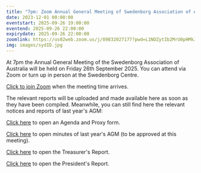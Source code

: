```yaml
---
title: "7pm: Zoom Annual General Meeting of Swedenborg Association of Australia"
date: 2023-12-01 00:00:00
eventstart: 2025-09-26 19:00:00
eventend: 2025-09-26 22:00:00
expirydate: 2025-09-26 22:00:00
zoomlink: https://us02web.zoom.us/j/89832027177?pwd=L1NDZytIb2MrU0pHMkJ4SVJBdG5EQT09
img: images/sydID.jpg
---
```


At 7pm the Annual General Meeting of the Swedenborg Association of Australia will be held on Friday 26th September 2025. You can attend via Zoom or turn up in person at the Swedenborg Centre.

[Click to join Zoom](https://us02web.zoom.us/j/89832027177?pwd=L1NDZytIb2MrU0pHMkJ4SVJBdG5EQT09) when the meeting time arrives.

The relevant reports will be uploaded and made available here as soon as they have been compiled. Meanwhile, you can still find here the relevant notices and reports of last year's AGM:

[Click here](https://static.swedenborg.com.au/pdf/fliers/saaagm20240927agendaproxy.pdf) to open an Agenda and Proxy form.

[Click here](https://static.swedenborg.com.au/pdf/fliers/saaagm20230922minutes.pdf) to open minutes of last year's AGM (to be approved at this meeting).

[Click here](https://static.swedenborg.com.au/pdf/fliers/saaagm20240927treasurer.pdf) to open the Treasurer's Report.

[Click here](https://static.swedenborg.com.au/pdf/fliers/saaagm20240927president.pdf) to open the President's Report.


